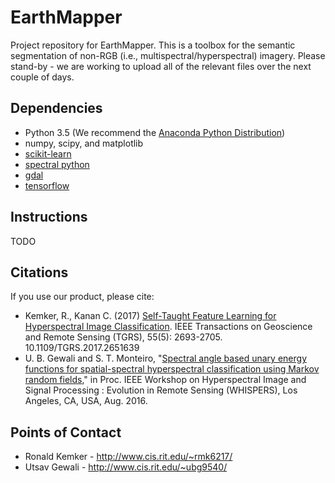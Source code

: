 # EarthMapper #

Project repository for EarthMapper.  This is a toolbox for the semantic segmentation of non-RGB (i.e., multispectral/hyperspectral) imagery.  Please stand-by - we are working to upload all of the relevant files over the next couple of days.

## Dependencies ##
* Python 3.5 (We recommend the [Anaconda Python Distribution](https://www.anaconda.com/download/#linux))
* numpy, scipy, and matplotlib
* [scikit-learn](http://scikit-learn.org/stable/)
* [spectral python](http://www.spectralpython.net/)
* [gdal](http://www.gdal.org/)
* [tensorflow](https://www.tensorflow.org/)

## Instructions ##

TODO

## Citations ##

If you use our product, please cite:

* Kemker, R., Kanan C. (2017) [Self-Taught Feature Learning for Hyperspectral Image Classification](http://ieeexplore.ieee.org/document/7875467/). IEEE Transactions on Geoscience and Remote Sensing (TGRS), 55(5): 2693-2705. 10.1109/TGRS.2017.2651639
* U. B. Gewali and S. T. Monteiro, "[Spectral angle based unary energy functions for spatial-spectral hyperspectral classification using Markov random fields](https://arxiv.org/abs/1610.06985)," in Proc. IEEE Workshop on Hyperspectral Image and Signal Processing : Evolution in Remote Sensing (WHISPERS), Los Angeles, CA, USA, Aug. 2016.


## Points of Contact ##
* Ronald Kemker -  http://www.cis.rit.edu/~rmk6217/
* Utsav Gewali - http://www.cis.rit.edu/~ubg9540/
